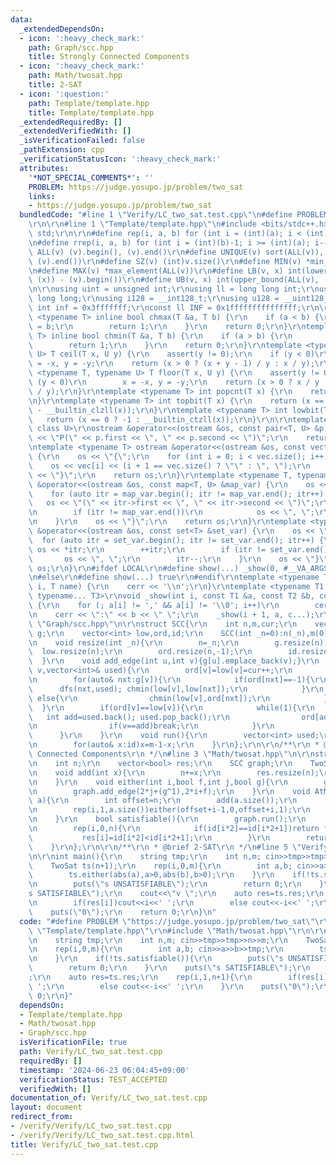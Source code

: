```yaml
---
data:
  _extendedDependsOn:
  - icon: ':heavy_check_mark:'
    path: Graph/scc.hpp
    title: Strongly Connected Components
  - icon: ':heavy_check_mark:'
    path: Math/twosat.hpp
    title: 2-SAT
  - icon: ':question:'
    path: Template/template.hpp
    title: Template/template.hpp
  _extendedRequiredBy: []
  _extendedVerifiedWith: []
  _isVerificationFailed: false
  _pathExtension: cpp
  _verificationStatusIcon: ':heavy_check_mark:'
  attributes:
    '*NOT_SPECIAL_COMMENTS*': ''
    PROBLEM: https://judge.yosupo.jp/problem/two_sat
    links:
    - https://judge.yosupo.jp/problem/two_sat
  bundledCode: "#line 1 \"Verify/LC_two_sat.test.cpp\"\n#define PROBLEM \"https://judge.yosupo.jp/problem/two_sat\"\
    \r\n\r\n#line 1 \"Template/template.hpp\"\n#include <bits/stdc++.h>\r\nusing namespace\
    \ std;\r\n\r\n#define rep(i, a, b) for (int i = (int)(a); i < (int)(b); i++)\r\
    \n#define rrep(i, a, b) for (int i = (int)(b)-1; i >= (int)(a); i--)\r\n#define\
    \ ALL(v) (v).begin(), (v).end()\r\n#define UNIQUE(v) sort(ALL(v)), (v).erase(unique(ALL(v)),\
    \ (v).end())\r\n#define SZ(v) (int)v.size()\r\n#define MIN(v) *min_element(ALL(v))\r\
    \n#define MAX(v) *max_element(ALL(v))\r\n#define LB(v, x) int(lower_bound(ALL(v),\
    \ (x)) - (v).begin())\r\n#define UB(v, x) int(upper_bound(ALL(v), (x)) - (v).begin())\r\
    \n\r\nusing uint = unsigned int;\r\nusing ll = long long int;\r\nusing ull = unsigned\
    \ long long;\r\nusing i128 = __int128_t;\r\nusing u128 = __uint128_t;\r\nconst\
    \ int inf = 0x3fffffff;\r\nconst ll INF = 0x1fffffffffffffff;\r\n\r\ntemplate\
    \ <typename T> inline bool chmax(T &a, T b) {\r\n    if (a < b) {\r\n        a\
    \ = b;\r\n        return 1;\r\n    }\r\n    return 0;\r\n}\r\ntemplate <typename\
    \ T> inline bool chmin(T &a, T b) {\r\n    if (a > b) {\r\n        a = b;\r\n\
    \        return 1;\r\n    }\r\n    return 0;\r\n}\r\ntemplate <typename T, typename\
    \ U> T ceil(T x, U y) {\r\n    assert(y != 0);\r\n    if (y < 0)\r\n        x\
    \ = -x, y = -y;\r\n    return (x > 0 ? (x + y - 1) / y : x / y);\r\n}\r\ntemplate\
    \ <typename T, typename U> T floor(T x, U y) {\r\n    assert(y != 0);\r\n    if\
    \ (y < 0)\r\n        x = -x, y = -y;\r\n    return (x > 0 ? x / y : (x - y + 1)\
    \ / y);\r\n}\r\ntemplate <typename T> int popcnt(T x) {\r\n    return __builtin_popcountll(x);\r\
    \n}\r\ntemplate <typename T> int topbit(T x) {\r\n    return (x == 0 ? -1 : 63\
    \ - __builtin_clzll(x));\r\n}\r\ntemplate <typename T> int lowbit(T x) {\r\n \
    \   return (x == 0 ? -1 : __builtin_ctzll(x));\r\n}\r\n\r\ntemplate <class T,\
    \ class U>\r\nostream &operator<<(ostream &os, const pair<T, U> &p) {\r\n    os\
    \ << \"P(\" << p.first << \", \" << p.second << \")\";\r\n    return os;\r\n}\r\
    \ntemplate <typename T> ostream &operator<<(ostream &os, const vector<T> &vec)\
    \ {\r\n    os << \"{\";\r\n    for (int i = 0; i < vec.size(); i++) {\r\n    \
    \    os << vec[i] << (i + 1 == vec.size() ? \"\" : \", \");\r\n    }\r\n    os\
    \ << \"}\";\r\n    return os;\r\n}\r\ntemplate <typename T, typename U>\r\nostream\
    \ &operator<<(ostream &os, const map<T, U> &map_var) {\r\n    os << \"{\";\r\n\
    \    for (auto itr = map_var.begin(); itr != map_var.end(); itr++) {\r\n     \
    \   os << \"(\" << itr->first << \", \" << itr->second << \")\";\r\n        itr++;\r\
    \n        if (itr != map_var.end())\r\n            os << \", \";\r\n        itr--;\r\
    \n    }\r\n    os << \"}\";\r\n    return os;\r\n}\r\ntemplate <typename T> ostream\
    \ &operator<<(ostream &os, const set<T> &set_var) {\r\n    os << \"{\";\r\n  \
    \  for (auto itr = set_var.begin(); itr != set_var.end(); itr++) {\r\n       \
    \ os << *itr;\r\n        ++itr;\r\n        if (itr != set_var.end())\r\n     \
    \       os << \", \";\r\n        itr--;\r\n    }\r\n    os << \"}\";\r\n    return\
    \ os;\r\n}\r\n#ifdef LOCAL\r\n#define show(...) _show(0, #__VA_ARGS__, __VA_ARGS__)\r\
    \n#else\r\n#define show(...) true\r\n#endif\r\ntemplate <typename T> void _show(int\
    \ i, T name) {\r\n    cerr << '\\n';\r\n}\r\ntemplate <typename T1, typename T2,\
    \ typename... T3>\r\nvoid _show(int i, const T1 &a, const T2 &b, const T3 &...c)\
    \ {\r\n    for (; a[i] != ',' && a[i] != '\\0'; i++)\r\n        cerr << a[i];\r\
    \n    cerr << \":\" << b << \" \";\r\n    _show(i + 1, a, c...);\r\n}\n#line 2\
    \ \"Graph/scc.hpp\"\n\r\nstruct SCC{\r\n    int n,m,cur;\r\n    vector<vector<int>>\
    \ g;\r\n    vector<int> low,ord,id;\r\n    SCC(int _n=0):n(_n),m(0),cur(0),g(_n),low(_n),ord(_n,-1),id(_n){}\r\
    \n    void resize(int _n){\r\n        n=_n;\r\n        g.resize(n);\r\n      \
    \  low.resize(n);\r\n        ord.resize(n,-1);\r\n        id.resize(n);\r\n  \
    \  }\r\n    void add_edge(int u,int v){g[u].emplace_back(v);}\r\n    void dfs(int\
    \ v,vector<int>& used){\r\n        ord[v]=low[v]=cur++;\r\n        used.emplace_back(v);\r\
    \n        for(auto& nxt:g[v]){\r\n            if(ord[nxt]==-1){\r\n          \
    \      dfs(nxt,used); chmin(low[v],low[nxt]);\r\n            }\r\n           \
    \ else{\r\n                chmin(low[v],ord[nxt]);\r\n            }\r\n      \
    \  }\r\n        if(ord[v]==low[v]){\r\n            while(1){\r\n             \
    \   int add=used.back(); used.pop_back();\r\n                ord[add]=n; id[add]=m;\r\
    \n                if(v==add)break;\r\n            }\r\n            m++;\r\n  \
    \      }\r\n    }\r\n    void run(){\r\n        vector<int> used;\r\n        rep(v,0,n)if(ord[v]==-1)dfs(v,used);\r\
    \n        for(auto& x:id)x=m-1-x;\r\n    }\r\n};\r\n\r\n/**\r\n * @brief Strongly\
    \ Connected Components\r\n */\n#line 3 \"Math/twosat.hpp\"\n\r\nstruct TwoSat{\r\
    \n    int n;\r\n    vector<bool> res;\r\n    SCC graph;\r\n    TwoSat(int _n):n(_n),res(n),graph(n*2){}\r\
    \n    void add(int x){\r\n        n+=x;\r\n        res.resize(n);\r\n        graph.resize(n*2);\r\
    \n    }\r\n    void either(int i,bool f,int j,bool g){\r\n        graph.add_edge(2*i+(f^1),2*j+g);\r\
    \n        graph.add_edge(2*j+(g^1),2*i+f);\r\n    }\r\n    void AtMostOne(vector<int>&\
    \ a){\r\n        int offset=n;\r\n        add(a.size());\r\n        rep(i,0,a.size())either(a[i],0,offset+i,1);\r\
    \n        rep(i,1,a.size())either(offset+i-1,0,offset+i,1);\r\n        rep(i,1,a.size())either(a[i],0,offset+i-1,0);\r\
    \n    }\r\n    bool satisfiable(){\r\n        graph.run();\r\n        auto id=graph.id;\r\
    \n        rep(i,0,n){\r\n            if(id[i*2]==id[i*2+1])return false;\r\n \
    \           res[i]=id[i*2]<id[i*2+1];\r\n        }\r\n        return true;\r\n\
    \    }\r\n};\r\n\r\n/**\r\n * @brief 2-SAT\r\n */\n#line 5 \"Verify/LC_two_sat.test.cpp\"\
    \n\r\nint main(){\r\n    string tmp;\r\n    int n,m; cin>>tmp>>tmp>>n>>m;\r\n\
    \    TwoSat ts(n+1);\r\n    rep(i,0,m){\r\n        int a,b; cin>>a>>b>>tmp;\r\n\
    \        ts.either(abs(a),a>0,abs(b),b>0);\r\n    }\r\n    if(!ts.satisfiable()){\r\
    \n        puts(\"s UNSATISFIABLE\");\r\n        return 0;\r\n    }\r\n    puts(\"\
    s SATISFIABLE\");\r\n    cout<<\"v \";\r\n    auto res=ts.res;\r\n    rep(i,1,n+1){\r\
    \n        if(res[i])cout<<i<<' ';\r\n        else cout<<-i<<' ';\r\n    }\r\n\
    \    puts(\"0\");\r\n    return 0;\r\n}\n"
  code: "#define PROBLEM \"https://judge.yosupo.jp/problem/two_sat\"\r\n\r\n#include\
    \ \"Template/template.hpp\"\r\n#include \"Math/twosat.hpp\"\r\n\r\nint main(){\r\
    \n    string tmp;\r\n    int n,m; cin>>tmp>>tmp>>n>>m;\r\n    TwoSat ts(n+1);\r\
    \n    rep(i,0,m){\r\n        int a,b; cin>>a>>b>>tmp;\r\n        ts.either(abs(a),a>0,abs(b),b>0);\r\
    \n    }\r\n    if(!ts.satisfiable()){\r\n        puts(\"s UNSATISFIABLE\");\r\n\
    \        return 0;\r\n    }\r\n    puts(\"s SATISFIABLE\");\r\n    cout<<\"v \"\
    ;\r\n    auto res=ts.res;\r\n    rep(i,1,n+1){\r\n        if(res[i])cout<<i<<'\
    \ ';\r\n        else cout<<-i<<' ';\r\n    }\r\n    puts(\"0\");\r\n    return\
    \ 0;\r\n}"
  dependsOn:
  - Template/template.hpp
  - Math/twosat.hpp
  - Graph/scc.hpp
  isVerificationFile: true
  path: Verify/LC_two_sat.test.cpp
  requiredBy: []
  timestamp: '2024-06-23 06:04:45+09:00'
  verificationStatus: TEST_ACCEPTED
  verifiedWith: []
documentation_of: Verify/LC_two_sat.test.cpp
layout: document
redirect_from:
- /verify/Verify/LC_two_sat.test.cpp
- /verify/Verify/LC_two_sat.test.cpp.html
title: Verify/LC_two_sat.test.cpp
---
```

